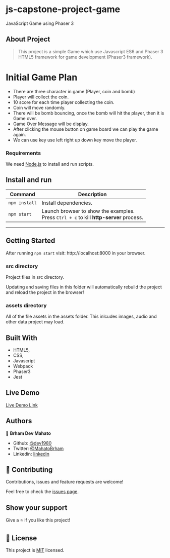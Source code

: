 # js-capstone-project-game

JavaScript Game using Phaser 3

## About Project

>This project is a simple Game which use Javascript ES6 and Phaser 3 HTML5 framework for game development (Phaser3 framework). 

# Initial Game Plan
- There are three character in game (Player, coin and bomb)
- Player will collect the coin.
- 10 score for each time player collecting the coin.
- Coin will move randomly.
- There will be bomb bouncing, once the bomb will hit the player, then it is Game over.
- Game Over Message will be display.
- After clicking the mouse button on game board we can play the game again.
- We can use key use left right up down key move the player.

### Requirements

We need [Node.js](https://nodejs.org) to install and run scripts.

## Install and run
| Command | Description |
|---------|-------------|
| `npm install` | Install dependencies.|
| `npm start` | Launch browser to show the examples. <br> Press `Ctrl + c` to kill **http-server** process. |

---

## Getting Started

After running `npm start` visit: http://localhost:8000 in your browser. 

### src directory

Project files in src directory. 

Updating and saving files in this folder will automatically rebuild the project and reload the project in the browser!

### assets directory

All of the file assets in the assets folder. This inlcudes images, audio and other data project may load. 

## Built With

-   HTML5,
-   CSS,
-   Javascript
-   Webpack
-   Phaser3
-   Jest

## Live Demo

[Live Demo Link](https://goofy-neumann-7345a8.netlify.com)

## Authors

👤 **Brham Dev Mahato**

-   Github: [@dev1980](https://github.com/dev1980)
-   Twitter: [@MahatoBrham](https://twitter.com/MahatoBrham)
-   Linkedin: [linkedin](https://www.linkedin.com/in/dev1980/)
## 🤝 Contributing

Contributions, issues and feature requests are welcome!

Feel free to check the [issues page](https://github.com/dev1980/js-capstone-project-game/issues).

## Show your support

Give a ⭐️ if you like this project!

## 📝 License

This project is [MiT](https://opensource.org/licenses/MIT) licensed.

